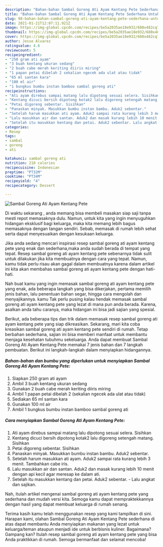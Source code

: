 ```yaml
---
description: "Bahan-bahan Sambal Goreng Ati Ayam Kentang Pete Sederhana Untuk Jualan"
title: "Bahan-bahan Sambal Goreng Ati Ayam Kentang Pete Sederhana Untuk Jualan"
slug: 98-bahan-bahan-sambal-goreng-ati-ayam-kentang-pete-sederhana-untuk-jualan
date: 2021-01-21T12:07:11.921Z
image: https://img-global.cpcdn.com/recipes/be5a2035ae18e932/680x482cq70/sambal-goreng-ati-ayam-kentang-pete-foto-resep-utama.jpg
thumbnail: https://img-global.cpcdn.com/recipes/be5a2035ae18e932/680x482cq70/sambal-goreng-ati-ayam-kentang-pete-foto-resep-utama.jpg
cover: https://img-global.cpcdn.com/recipes/be5a2035ae18e932/680x482cq70/sambal-goreng-ati-ayam-kentang-pete-foto-resep-utama.jpg
author: Jesse Alvarez
ratingvalue: 4.6
reviewcount: 5
recipeingredient:
- "250 gram ati ayam"
- "3 buah kentang ukuran sedang"
- "2 buah cabe merah keriting diiris miring"
- "1 papan petai dibelah 2 sekalian ngecek ada ulat atau tidak"
- "65 ml santan kara"
- "100 ml air"
- "1 bungkus bumbu instan bamboo sambal goreng ati"
recipeinstructions:
- "Ati ayam direbus sampai matang lalu dipotong sesuai selera. Sisihkan"
- "Kentang dicuci bersih dipotong kotak2 lalu digoreng setengah matang. Sisihkan"
- "Petai digoreng sebentar. Sisihkan"
- "Panaskan minyak. Masukkan bumbu instan bambu. Aduk2 sebentar."
- "Setelah harum masukkan ati ayam. Aduk2 sampai rata kurang lebih 3 menit. Tambahkan cabe iris."
- "Lalu masukkan air dan santan. Aduk2 dan masak kurang lebih 10 menit dengan api kecil agar meresap ke dalam ati."
- "Setelah itu masukkan kentang dan petai. Aduk2 sebentar. Lalu angkat dan sajikan."
categories:
- Resep
tags:
- sambal
- goreng
- ati

katakunci: sambal goreng ati 
nutrition: 210 calories
recipecuisine: Indonesian
preptime: "PT32M"
cooktime: "PT34M"
recipeyield: "4"
recipecategory: Dessert

---
```



![Sambal Goreng Ati Ayam Kentang Pete](https://img-global.cpcdn.com/recipes/be5a2035ae18e932/680x482cq70/sambal-goreng-ati-ayam-kentang-pete-foto-resep-utama.jpg)

Di waktu  sekarang , anda memang bisa membeli masakan siap saji tanpa mesti repot memasaknya dulu. Namun, untuk kita yang ingin menyuguhkan hidangan eksklusif bagi keluarga, maka kita memang lebih bagus memasaknya dengan tangan sendiri. Sebab, memasak di rumah lebih sehat serta dapat menyesuaikan dengan kesukaan keluarga.

Jika anda sedang mencari inspirasi resep sambal goreng ati ayam kentang pete yang enak dan sederhana,maka anda sudah berada di tempat yang tepat. Resep sambal goreng ati ayam kentang pete  sebenarnya tidak sulit untuk dilakukan jika kita membuatnya dengan cara yang tepat. Namun, kamu tidak perlu risau akan gagal dalam membuatnya 
karena dalam artikel ini kita akan membahas sambal goreng ati ayam kentang pete dengan hati-hati.  



Nah buat kamu yang ingin memasak sambal goreng ati ayam kentang pete yang enak, ada beberapa langkah yang bisa dikerjakan, pertama memilih jenis bahan, lalu penentuan bahan segar, hingga cara mengolah dan menyajikannya. kamu Tak perlu pusing kalau hendak memasak sambal goreng ati ayam kentang pete yang lezat di mana pun anda berada. Karena, asalkan anda  tahu caranya, maka hidangan ini bisa jadi sajian yang spesial.

Berikut, ada beberapa tips dan trik dalam memasak resep sambal goreng ati ayam kentang pete yang siap dikreasikan. Sekarang, mari kita coba kreasikan sambal goreng ati ayam kentang pete sendiri di rumah. Tetap berbahan sederhana, sajian ini bisa memberi manfaat untuk membantu menjaga kesehatan tubuhmu sekeluarga. Anda dapat membuat Sambal Goreng Ati Ayam Kentang Pete memakai 7 jenis bahan dan 7 langkah pembuatan. Berikut ini langkah-langkah dalam menyiapkan hidangannya.

<!--inarticleads1-->

##### Bahan-bahan dan bumbu yang diperlukan untuk menyiapkan Sambal Goreng Ati Ayam Kentang Pete:

1. Siapkan 250 gram ati ayam
1. Ambil 3 buah kentang ukuran sedang
1. Gunakan 2 buah cabe merah keriting diiris miring
1. Ambil 1 papan petai dibelah 2 (sekalian ngecek ada ulat atau tidak)
1. Sediakan 65 ml santan kara
1. Gunakan 100 ml air
1. Ambil 1 bungkus bumbu instan bamboo sambal goreng ati




<!--inarticleads2-->

##### Cara menyiapkan Sambal Goreng Ati Ayam Kentang Pete:

1. Ati ayam direbus sampai matang lalu dipotong sesuai selera. Sisihkan
1. Kentang dicuci bersih dipotong kotak2 lalu digoreng setengah matang. Sisihkan
1. Petai digoreng sebentar. Sisihkan
1. Panaskan minyak. Masukkan bumbu instan bambu. Aduk2 sebentar.
1. Setelah harum masukkan ati ayam. Aduk2 sampai rata kurang lebih 3 menit. Tambahkan cabe iris.
1. Lalu masukkan air dan santan. Aduk2 dan masak kurang lebih 10 menit dengan api kecil agar meresap ke dalam ati.
1. Setelah itu masukkan kentang dan petai. Aduk2 sebentar. - Lalu angkat dan sajikan.




Nah, itulah artikel mengenai  sambal goreng ati ayam kentang pete  yang sederhana dan mudah versi kita. Semoga kamu dapat mempraktekkannya dengan hasil yang dapat membuat keluarga di rumah senang. 

Terima kasih kamu telah menggunakan resep yang kami tampilkan di sini. Harapan kami, olahan  Sambal Goreng Ati Ayam Kentang Pete sederhana di atas dapat membantu Anda menyiapkan makanan yang lezat untuk keluarga/teman ataupun menjadi ide untuk berbisnis kuliner. Bagaimana? Gampang kan? Itulah resep sambal goreng ati ayam kentang pete yang bisa Anda praktikkan di rumah. Semoga bermanfaat dan selamat mencoba!

